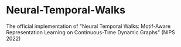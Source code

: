 # Neural-Temporal-Walks
The official implementation of "Neural Temporal Walks: Motif-Aware Representation Learning on Continuous-Time Dynamic Graphs" (NIPS 2022)
